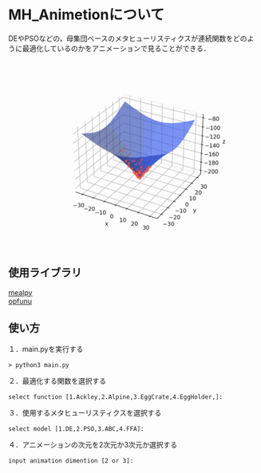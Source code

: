 # MH_Animetionについて

DEやPSOなどの，母集団ベースのメタヒューリスティクスが連続関数をどのように最適化しているのかをアニメーションで見ることができる．

<img width="1000" alt="sample_anime" src="./sample.gif">


## 使用ライブラリ
[mealpy](https://github.com/thieu1995/mealpy)<br>
[opfunu](https://github.com/thieu1995/opfunu)


## 使い方

１．main.pyを実行する
```
> python3 main.py
```
２．最適化する関数を選択する
```
select function [1.Ackley,2.Alpine,3.EggCrate,4.EggHolder,]:
```
３．使用するメタヒューリスティクスを選択する
```
select model [1.DE,2.PSO,3.ABC,4.FFA]:       
```
４．アニメーションの次元を2次元か3次元か選択する
```
input animation dimention [2 or 3]:
```
